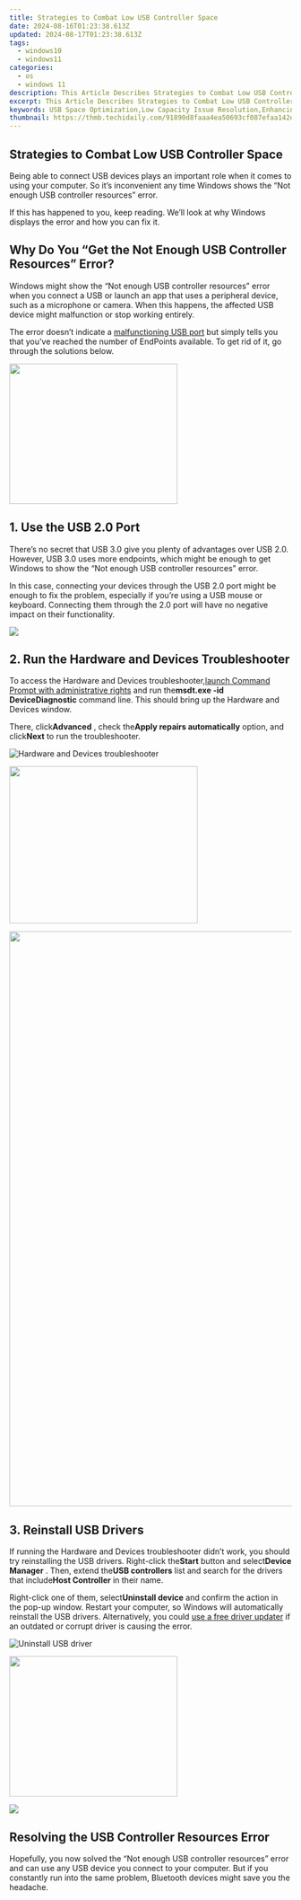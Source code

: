 ```yaml
---
title: Strategies to Combat Low USB Controller Space
date: 2024-08-16T01:23:38.613Z
updated: 2024-08-17T01:23:38.613Z
tags:
  - windows10
  - windows11
categories:
  - os
  - windows 11
description: This Article Describes Strategies to Combat Low USB Controller Space
excerpt: This Article Describes Strategies to Combat Low USB Controller Space
keywords: USB Space Optimization,Low Capacity Issue Resolution,Enhancing USB Efficiency,Reducing USB Limitations,Increasing Controller Space,Improving USB Performance,Overcoming Storage Constraints
thumbnail: https://thmb.techidaily.com/91890d8faaa4ea50693cf087efaa142eb641e1cff9ced9796756021407f6ea21.jpg
---
```


## Strategies to Combat Low USB Controller Space

 Being able to connect USB devices plays an important role when it comes to using your computer. So it’s inconvenient any time Windows shows the “Not enough USB controller resources” error.

 If this has happened to you, keep reading. We’ll look at why Windows displays the error and how you can fix it.

## Why Do You “Get the Not Enough USB Controller Resources” Error?

 Windows might show the “Not enough USB controller resources” error when you connect a USB or launch an app that uses a peripheral device, such as a microphone or camera. When this happens, the affected USB device might malfunction or stop working entirely.

 The error doesn’t indicate a [malfunctioning USB port](https://www.makeuseof.com/tag/dead-usb-port-heres-how-to-diagnose-and-fix-it/) but simply tells you that you’ve reached the number of EndPoints available. To get rid of it, go through the solutions below.

<!-- affiliate ads begin -->
<a href="https://modlily.sjv.io/c/5597632/1997817/17059" target="_top" id="1997817"><img src="//a.impactradius-go.com/display-ad/17059-1997817" border="0" alt="" width="300" height="250"/></a><img height="0" width="0" src="https://imp.pxf.io/i/5597632/1997817/17059" style="position:absolute;visibility:hidden;" border="0" />
<!-- affiliate ads end -->
## 1\. Use the USB 2.0 Port

 There’s no secret that USB 3.0 give you plenty of advantages over USB 2.0\. However, USB 3.0 uses more endpoints, which might be enough to get Windows to show the “Not enough USB controller resources” error.

 In this case, connecting your devices through the USB 2.0 port might be enough to fix the problem, especially if you’re using a USB mouse or keyboard. Connecting them through the 2.0 port will have no negative impact on their functionality.

<!-- affiliate ads begin -->
<a href="https://secure.2checkout.com/order/checkout.php?PRODS=4615471&QTY=1&AFFILIATE=108875&CART=1"><img src="https://images.wondershare.com/affiliate-image/affiliate_banners_en/max_782x90.png" border="0"></a>
<!-- affiliate ads end -->
## 2\. Run the Hardware and Devices Troubleshooter

 To access the Hardware and Devices troubleshooter,[launch Command Prompt with administrative rights](https://www.makeuseof.com/windows-run-command-prompt-admin/) and run the**msdt.exe -id DeviceDiagnostic** command line. This should bring up the Hardware and Devices window.

 There, click**Advanced** , check the**Apply repairs automatically** option, and click**Next** to run the troubleshooter.

![Hardware and Devices troubleshooter](https://static1.makeuseofimages.com/wordpress/wp-content/uploads/2022/12/hardware-troubleshooter-1.jpg)
<!-- affiliate ads begin -->
<a href="https://laganoo.pxf.io/c/5597632/1657397/16446" target="_top" id="1657397"><img src="//a.impactradius-go.com/display-ad/16446-1657397" border="0" alt="" width="336" height="280"/></a><img height="0" width="0" src="https://imp.pxf.io/i/5597632/1657397/16446" style="position:absolute;visibility:hidden;" border="0" />
<!-- affiliate ads end -->

<!-- affiliate ads begin -->
<a href="https://ephamedtechinc.pxf.io/c/5597632/2095385/26400" target="_top" id="2095385"><img src="//a.impactradius-go.com/display-ad/26400-2095385" border="0" alt="" width="1024" height="1024"/></a><img height="0" width="0" src="https://imp.pxf.io/i/5597632/2095385/26400" style="position:absolute;visibility:hidden;" border="0" />
<!-- affiliate ads end -->
## 3\. Reinstall USB Drivers

 If running the Hardware and Devices troubleshooter didn’t work, you should try reinstalling the USB drivers. Right-click the**Start** button and select**Device Manager** . Then, extend the**USB controllers** list and search for the drivers that include**Host Controller** in their name.

 Right-click one of them, select**Uninstall device** and confirm the action in the pop-up window. Restart your computer, so Windows will automatically reinstall the USB drivers. Alternatively, you could [use a free driver updater](https://www.makeuseof.com/windows-best-free-driver-updaters/) if an outdated or corrupt driver is causing the error.

![Uninstall USB driver](https://static1.makeuseofimages.com/wordpress/wp-content/uploads/2022/12/uninstall-usb-driver-1.jpg)
<!-- affiliate ads begin -->
<a href="https://bluettius.sjv.io/c/5597632/2027209/17108" target="_top" id="2027209"><img src="//a.impactradius-go.com/display-ad/17108-2027209" border="0" alt="" width="300" height="250"/></a><img height="0" width="0" src="https://imp.pxf.io/i/5597632/2027209/17108" style="position:absolute;visibility:hidden;" border="0" />
<!-- affiliate ads end -->

<!-- affiliate ads begin -->
<a href="https://secure.2checkout.com/order/checkout.php?PRODS=33729450&QTY=1&AFFILIATE=108875&CART=1"><img src="https://secure.avangate.com/images/merchant/7f687767ccf20fcea1c9dc4a5adc2326/Digisigner_banner_728_x_90_color_version.png" border="0"></a>
<!-- affiliate ads end -->
## Resolving the USB Controller Resources Error

 Hopefully, you now solved the “Not enough USB controller resources” error and can use any USB device you connect to your computer. But if you constantly run into the same problem, Bluetooth devices might save you the headache.


<ins class="adsbygoogle"
     style="display:block"
     data-ad-format="autorelaxed"
     data-ad-client="ca-pub-7571918770474297"
     data-ad-slot="1223367746"></ins>



<ins class="adsbygoogle"
     style="display:block"
     data-ad-client="ca-pub-7571918770474297"
     data-ad-slot="8358498916"
     data-ad-format="auto"
     data-full-width-responsive="true"></ins>






